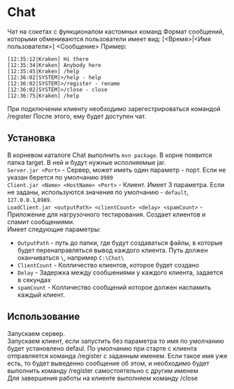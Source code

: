 # Chat
Чат на сокетах с функционалом кастомных команд
Формат сообщений, которыми обмениваются пользователи имеет вид:
[<Время>|<Имя пользователя>] <Сообщение>
Пример:
```
[12:35:12|Kraken] Hi there
[12:35:34|Kraken] Anybody here
[12:35:45|Kraken] /help
[12:36:02|SYSTEM]>/help - help
[12:36:02|SYSTEM]>/register - rename
[12:36:02|SYSTEM]>/close - close
[12:36:75|Kraken] /help

```
При подключении клиенту необходимо зарегестрироваться командой /register
После этого, ему будет доступен чат.


## Установка

В корневом каталоге Chat выполнить `mvn package`. В корне появится папка target. В ней и будут нужные исполняемые jar.  
`Server.jar <Port>` - Сервер, может иметь один параметр - порт. Если не указан берется по умолчанию `8989`  
`Client.jar <Name> <HostName> <Port>` - Клиент. Имеет 3 параметра. Если не заданы, используются значения по умолчанию - `default`, `127.0.0.1`,`8989`.  
`LoadClient.jar <outputPath> <clientCount> <delay> <spamCount>` - Приложение для нагрузочного тестирования. Создает клиентов и спамит сообщениями.  
Имеет следующие параметры:  
* `OutputPath` - путь до папки, где будут создаваться файлы, в которые будет перенаправляться вывод каждого клиента. Путь должен оканчиваться `\`, например `C:\Chat\`
* `ClientCount` - Колличество клиентов, которое будет создано  
* `Delay` - Задержка между сообшениями у каждого клиента, задается в секундах  
* `spamCount` - Колличество сообщений которое должен наспамить каждый клиент.  

## Использование
Запускаем сервер.  
Запускаем клиент, если запустить без параметра то имя по умолчанию будет установлено defaul. По умолчанию при старте с клиента отправляется команда /register с заданным именем. Если такое имя уже есть, то будет выведенно сообщение об этом, и необходимо будет выполнить команду /register самостоятельно с другим именем  
Для завершения работы на клиенте выполняем команду /close  
